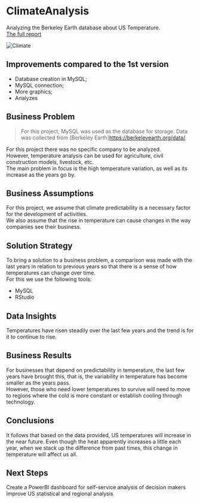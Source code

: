 # ClimateAnalysis
Analyzing the Berkeley Earth database about US Temperature.<br>
[The full report](https://github.com/Caio-Felice-Cunha/ClimateAnalysis/blob/main/V2_Climate-Report.pdf)

![Climate](https://user-images.githubusercontent.com/111542025/225629592-184b2cba-a3fd-45ed-bab7-e0c3b5a12c8e.png)


## Improvements compared to the 1st version
* Database creation in MySQL;
* MySQL connection;
* More graphics;
* Analyzes

## Business Problem
> For this project, MySQL was used as the database for storage. Data was collected from [Berkeley Earth]https://berkeleyearth.org/data/.

For this project there was no specific company to be analyzed. <br>
However, temperature analysis can be used for agriculture, civil construction models, livestock, etc. <br>
The main problem in focus is the high temperature variation, as well as its increase as the years go by.

## Business Assumptions
For this project, we assume that climate predictability is a necessary factor for the development of activities. <br>
We also assume that the rise in temperature can cause changes in the way companies see their business.

## Solution Strategy
To bring a solution to a business problem, a comparison was made with the last years in relation to previous years so that there is a sense of how temperatures can change over time. <br>
For this we use the following tools: <br>
* MySQL
* RStudio

## Data Insights
Temperatures have risen steadily over the last few years and the trend is for it to continue to rise.

## Business Results
For businesses that depend on predictability in temperature, the last few years have brought this, that is, the variability in temperature has become smaller as the years pass. <br>
However, those who need lower temperatures to survive will need to move to regions where the cold is more constant or establish cooling through technology.

## Conclusions
It follows that based on the data provided, US temperatures will increase in the near future. Even though the heat apparently increases a little each year, when we stack up the difference from past times, this change in temperature will affect us all.

## Next Steps
Create a PowerBI dashboard for self-service analysis of decision makers <br>
Improve US statistical and regional analysis
